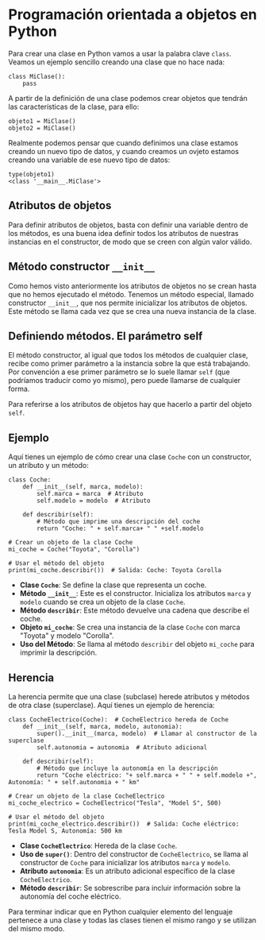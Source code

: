# Programación orientada a objetos en Python

Para crear una clase en Python vamos a usar la palabra clave `class`. Veamos un ejemplo sencillo creando una clase que no hace nada:

```
class MiClase():
    pass
```

A partir de la definición de una clase podemos crear objetos que tendrán las características de la clase, para ello:

```
objeto1 = MiClase()
objeto2 = MiClase()
```

Realmente podemos pensar que cuando definimos una clase estamos creando un nuevo tipo de datos, y cuando creamos un ovjeto estamos creando una variable de ese nuevo tipo de datos:

```
type(objeto1)
<class '__main__.MiClase'>
```

## Atributos de objetos

Para definir atributos de objetos, basta con definir una variable dentro de los métodos, es una buena idea definir todos los atributos de nuestras instancias en el constructor, de modo que se creen con algún valor válido. 

## Método constructor `__init__`

Como hemos visto anteriormente los atributos de objetos no se crean hasta que no hemos ejecutado el método. Tenemos un método especial, llamado constructor `__init__`, que nos permite inicializar los atributos de objetos. Este método se llama cada vez que se crea una nueva instancia de la clase.

## Definiendo métodos. El parámetro self

El método constructor, al igual que todos los métodos de cualquier clase, recibe como primer parámetro a la instancia sobre la que está trabajando. Por convención a ese primer parámetro se lo suele llamar `self` (que podríamos traducir como yo mismo), pero puede llamarse de cualquier forma.

Para referirse a los atributos de objetos hay que hacerlo a partir del objeto `self`.

## Ejemplo

Aquí tienes un ejemplo de cómo crear una clase `Coche` con un constructor, un atributo y un método:

```
class Coche:
    def __init__(self, marca, modelo):
        self.marca = marca  # Atributo
        self.modelo = modelo  # Atributo

    def describir(self):
        # Método que imprime una descripción del coche
        return "Coche: " + self.marca+ " " +self.modelo

# Crear un objeto de la clase Coche
mi_coche = Coche("Toyota", "Corolla")

# Usar el método del objeto
print(mi_coche.describir())  # Salida: Coche: Toyota Corolla
```

* **Clase `Coche`**: Se define la clase que representa un coche.
* **Método `__init__`**: Este es el constructor. Inicializa los atributos `marca` y `modelo` cuando se crea un objeto de la clase `Coche`.
* **Método `describir`**: Este método devuelve una cadena que describe el coche.
* **Objeto `mi_coche`**: Se crea una instancia de la clase `Coche` con marca "Toyota" y modelo "Corolla".
* **Uso del Método**: Se llama al método `describir` del objeto `mi_coche` para imprimir la descripción.

## Herencia

La herencia permite que una clase (subclase) herede atributos y métodos de otra clase (superclase). Aquí tienes un ejemplo de herencia:

```
class CocheElectrico(Coche):  # CocheElectrico hereda de Coche
    def __init__(self, marca, modelo, autonomia):
        super().__init__(marca, modelo)  # Llamar al constructor de la superclase
        self.autonomia = autonomia  # Atributo adicional

    def describir(self):
        # Método que incluye la autonomía en la descripción
        return "Coche eléctrico: "+ self.marca + " " + self.modelo +", Autonomía: " + self.autonomia + " km"

# Crear un objeto de la clase CocheElectrico
mi_coche_electrico = CocheElectrico("Tesla", "Model S", 500)

# Usar el método del objeto
print(mi_coche_electrico.describir())  # Salida: Coche eléctrico: Tesla Model S, Autonomía: 500 km
```

* **Clase `CocheElectrico`**: Hereda de la clase `Coche`.
* **Uso de `super()`**: Dentro del constructor de `CocheElectrico`, se llama al constructor de `Coche` para inicializar los atributos `marca` y `modelo`.
* **Atributo `autonomia`**: Es un atributo adicional específico de la clase `CocheElectrico`.
* **Método `describir`**: Se sobrescribe para incluir información sobre la autonomía del coche eléctrico.

Para terminar indicar que en  Python cualquier elemento del lenguaje pertenece a una clase y todas las clases tienen el mismo rango y se utilizan del mismo modo.